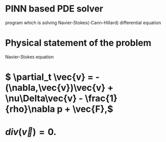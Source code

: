 # PINN based PDE solver
program which is solving Navier-Stokes(-Cann-Hillard) differential equation

# Physical statement of the problem
Navier-Stokes equation
# $ \partial_t \vec{v} = -(\nabla,\vec{v})\vec{v} + \nu\Delta\vec{v} - \frac{1}{rho}\nabla p + \vec{F},$
# $div(\vec{v}) = 0.$

